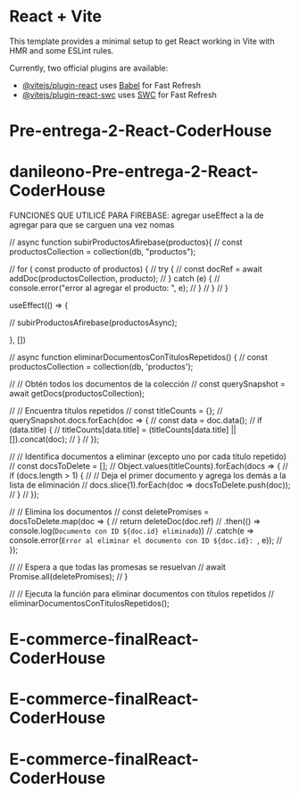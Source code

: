 # React + Vite

This template provides a minimal setup to get React working in Vite with HMR and some ESLint rules.

Currently, two official plugins are available:

- [@vitejs/plugin-react](https://github.com/vitejs/vite-plugin-react/blob/main/packages/plugin-react/README.md) uses [Babel](https://babeljs.io/) for Fast Refresh
- [@vitejs/plugin-react-swc](https://github.com/vitejs/vite-plugin-react-swc) uses [SWC](https://swc.rs/) for Fast Refresh
# Pre-entrega-2-React-CoderHouse
# danileono-Pre-entrega-2-React-CoderHouse













FUNCIONES QUE UTILICÉ PARA FIREBASE: agregar useEffect a la de agregar para que se carguen una vez nomas

//    async function subirProductosAfirebase(productos){
//      const productosCollection = collection(db, "productos");
    
//      for ( const producto of productos) {
//      try {
//      const docRef = await addDoc(productosCollection, producto);
//       } catch (e) {
//      console.error("error al agregar el producto: ", e);
//      }
//      }
//      }

useEffect(() => {

//      subirProductosAfirebase(productosAsync);

}, [])

    



// async function eliminarDocumentosConTitulosRepetidos() {
//     const productosCollection = collection(db, 'productos');
  
//     // Obtén todos los documentos de la colección
//     const querySnapshot = await getDocs(productosCollection);
  
//     // Encuentra títulos repetidos
//     const titleCounts = {};
//     querySnapshot.docs.forEach(doc => {
//       const data = doc.data();
//       if (data.title) {
//         titleCounts[data.title] = (titleCounts[data.title] || []).concat(doc);
//       }
//     });
  
//     // Identifica documentos a eliminar (excepto uno por cada título repetido)
//     const docsToDelete = [];
//     Object.values(titleCounts).forEach(docs => {
//       if (docs.length > 1) {
//         // Deja el primer documento y agrega los demás a la lista de eliminación
//         docs.slice(1).forEach(doc => docsToDelete.push(doc));
//       }
//     });
  
//     // Elimina los documentos
//     const deletePromises = docsToDelete.map(doc => {
//       return deleteDoc(doc.ref)
//         .then(() => console.log(`Documento con ID ${doc.id} eliminado`))
//         .catch(e => console.error(`Error al eliminar el documento con ID ${doc.id}: `, e));
//     });
  
//     // Espera a que todas las promesas se resuelvan
//     await Promise.all(deletePromises);
//   }
  
//   // Ejecuta la función para eliminar documentos con títulos repetidos
//   eliminarDocumentosConTitulosRepetidos();
# E-commerce-finalReact-CoderHouse
# E-commerce-finalReact-CoderHouse
# E-commerce-finalReact-CoderHouse
